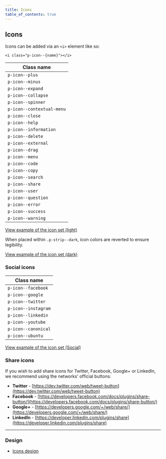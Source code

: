 ```yaml
---
title: Icons
table_of_contents: true
---
```


## Icons

Icons can be added via an `<i>` element like so:

`<i class="p-icon--{name}"></i>`

Class name  |
 ------------- |
`p-icon--plus` |
`p-icon--minus` |
`p-icon--expand` |
`p-icon--collapse` |
`p-icon--spinner` |
`p-icon--contextual-menu` |
`p-icon--close` |
`p-icon--help` |
`p-icon--information` |
`p-icon--delete` |
`p-icon--external` |
`p-icon--drag` |
`p-icon--menu` |
`p-icon--code` |
`p-icon--copy` |
`p-icon--search` |
`p-icon--share` |
`p-icon--user` |
`p-icon--question` |
`p-icon--error` |
`p-icon--success` |
`p-icon--warning` |

<a href="https://vanilla-framework.github.io/vanilla-framework/examples/patterns/icons/icons-light/"
    class="js-example">
    View example of the icon set (light)
</a>

When placed within `.p-strip--dark`, icon colors are reverted to ensure legibility.

<a href="https://vanilla-framework.github.io/vanilla-framework/examples/patterns/icons/icons-dark/"
    class="js-example">
    View example of the icon set (dark)
</a>

### Social icons

Class name  |
 ------------- |
`p-icon--facebook` |
`p-icon--google` |
`p-icon--twitter` |
`p-icon--instagram` |
`p-icon--linkedin` |
`p-icon--youtube` |
`p-icon--canonical` |
`p-icon--ubuntu` |

<a href="https://vanilla-framework.github.io/vanilla-framework/examples/patterns/icons/icons-social/"
    class="js-example">
    View example of the icon set (Social)
</a>

### Share icons

If you wish to add share icons for Twitter, Facebook, Google+ or LinkedIn, we recommend using the networks' official buttons:

- **Twitter** - [https://dev.twitter.com/web/tweet-button](https://dev.twitter.com/web/tweet-button)
- **Facebook** - [https://developers.facebook.com/docs/plugins/share-button/](https://developers.facebook.com/docs/plugins/share-button/)
- **Google+** - [https://developers.google.com/+/web/share/](https://developers.google.com/+/web/share/)
- **LinkedIn** - [https://developer.linkedin.com/plugins/share](https://developer.linkedin.com/plugins/share)

<hr />

### Design

* [Icons design](https://github.com/ubuntudesign/vanilla-design/tree/master/Icons)
